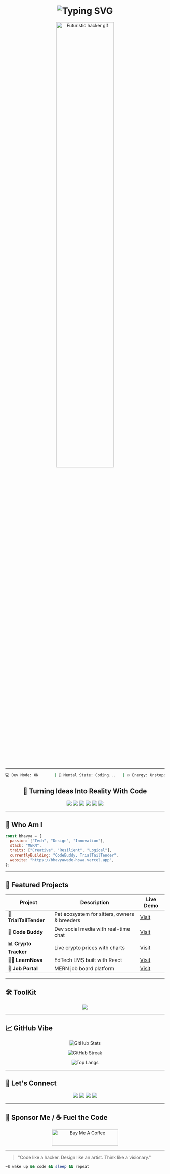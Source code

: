 <h1 align="center">
  <img src="https://readme-typing-svg.demolab.com?font=Fira+Code&duration=3000&pause=1000&color=00F7FF&center=true&vCenter=true&width=435&lines=Hi+%F0%9F%91%8B%2C+I'm+Bhavya+Wade;MERN+Stack+Developer;Tech+Enthusiast+%26+Innovator" alt="Typing SVG" />
</h1>

<p align="center">
  <img src="https://i.gifer.com/7plQ.gif" width="60%" alt="Futuristic hacker gif">
</p>

---

```bash
💻 Dev Mode: ON       | 🧠 Mental State: Coding...   | 🔥 Energy: Unstoppable
```

<h2 align="center">
  🚀 Turning Ideas Into Reality With Code
</h2>

<p align="center">
  <img src="https://img.shields.io/badge/React-%2361DAFB?style=for-the-badge&logo=react&logoColor=black"/>
  <img src="https://img.shields.io/badge/Next.js-%23000000?style=for-the-badge&logo=next.js&logoColor=white"/>
  <img src="https://img.shields.io/badge/Node.js-%23339933?style=for-the-badge&logo=node.js&logoColor=white"/>
  <img src="https://img.shields.io/badge/Express-%23000000?style=for-the-badge&logo=express&logoColor=white"/>
  <img src="https://img.shields.io/badge/MongoDB-%2347A248?style=for-the-badge&logo=mongodb&logoColor=white"/>
  <img src="https://img.shields.io/badge/TailwindCSS-%2338B2AC?style=for-the-badge&logo=tailwind-css&logoColor=white"/>
</p>

---

## 🧩 Who Am I

```js
const bhavya = {
  passion: ["Tech", "Design", "Innovation"],
  stack: "MERN",
  traits: ["Creative", "Resilient", "Logical"],
  currentlyBuilding: "CodeBuddy, TrialTailTender",
  website: "https://bhavyawade-hswa.vercel.app",
};
```

---

## 🧠 Featured Projects

| Project | Description | Live Demo |
|--------|-------------|------------|
| 🐾 **TrialTailTender** | Pet ecosystem for sitters, owners & breeders | [Visit](https://trialtailtender-xiab-one.vercel.app/) |
| 🤖 **Code Buddy** | Dev social media with real-time chat | [Visit](https://codebuddy-gamma.vercel.app/) |
| 📊 **Crypto Tracker** | Live crypto prices with charts | [Visit](https://reactcryptoapp-opal.vercel.app/) |
| 🧑‍🎓 **LearnNova** | EdTech LMS built with React | [Visit](https://learnova1.vercel.app/) |
| 💼 **Job Portal** | MERN job board platform | [Visit](https://mernjobportal-2-1cwi.onrender.com/) |

---

## 🛠 ToolKit

<p align="center">
  <img src="https://skillicons.dev/icons?i=js,ts,react,nextjs,nodejs,express,mongodb,redis,docker,git,tailwind,postman,linux"/>
</p>

---

## 📈 GitHub Vibe

<p align="center">
  <img src="https://github-readme-stats.vercel.app/api?username=bhavya681&show_icons=true&theme=radical" alt="GitHub Stats" />
</p>
<p align="center">
  <img src="https://github-readme-streak-stats.herokuapp.com/?user=bhavya681&theme=radical" alt="GitHub Streak" />
</p>
<p align="center">
  <img src="https://github-readme-stats.vercel.app/api/top-langs/?username=bhavya681&layout=compact&theme=radical" alt="Top Langs" />
</p>

---

## 🎯 Let's Connect

<p align="center">
  <a href="https://www.linkedin.com/in/bhavya-wade/"><img src="https://img.shields.io/badge/-LinkedIn-0077B5?style=for-the-badge&logo=linkedin&logoColor=white"/></a>
  <a href="https://x.com/wade_bhavy55123"><img src="https://img.shields.io/badge/-Twitter-1DA1F2?style=for-the-badge&logo=twitter&logoColor=white"/></a>
  <a href="mailto:bhavyawade2@gmail.com"><img src="https://img.shields.io/badge/-Gmail-EA4335?style=for-the-badge&logo=gmail&logoColor=white"/></a>
  <a href="https://github.com/bhavya681"><img src="https://img.shields.io/badge/-GitHub-181717?style=for-the-badge&logo=github&logoColor=white"/></a>
</p>

---

## 💸 Sponsor Me / ☕ Fuel the Code

<p align="center">
  <a href="https://www.buymeacoffee.com/bhavyawade">
    <img src="https://cdn.buymeacoffee.com/buttons/v2/default-yellow.png" height="50" width="210" alt="Buy Me A Coffee" />
  </a>
</p>

---

> "Code like a hacker. Design like an artist. Think like a visionary."

```bash
~$ wake up && code && sleep && repeat
```
